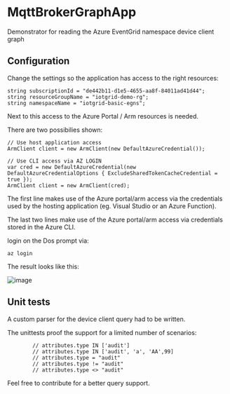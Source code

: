 # MqttBrokerGraphApp

Demonstrator for reading the Azure EventGrid namespace device client graph

## Configuration

Change the settings so the application has access to the right resources:  

```
string subscriptionId = "de442b11-d1e5-4655-aa8f-84011ad41d44";
string resourceGroupName = "iotgrid-demo-rg";
string namespaceName = "iotgrid-basic-egns";
```

Next to this access to the Azure Portal / Arm resources is needed.

There are two possibilies shown:

```
// Use host application access
ArmClient client = new ArmClient(new DefaultAzureCredential());

// Use CLI access via AZ LOGIN 
var cred = new DefaultAzureCredential(new DefaultAzureCredentialOptions { ExcludeSharedTokenCacheCredential = true });
ArmClient client = new ArmClient(cred);
```

The first line makes use of the Azure portal/arm access via the credentials used by the hosting application (eg. Visual Studio or an Azure Function).

The last two lines make use of the Azure portal/arm access via credentials stored in the Azure CLI.

login on the Dos prompt via:

```
az login
```

The result looks like this:

![image](https://github.com/sandervandevelde/MqttBrokerGraphApp/assets/694737/3c41ab8e-9ab3-486e-849c-91d58e385117)

## Unit tests

A custom parser for the device client query had to be written.

The unittests proof the support for a limited number of scenarios:

```
		// attributes.type IN ['audit']
		// attributes.type IN ['audit', 'a', 'AA',99]
		// attributes.type = "audit"
		// attributes.type != "audit"
		// attributes.type <> "audit"
```

Feel free to contribute for a better query support.
